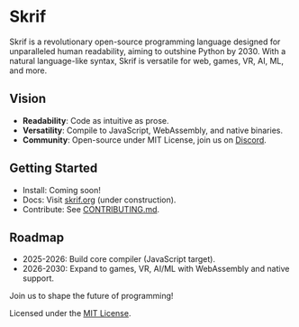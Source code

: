 # Skrif

Skrif is a revolutionary open-source programming language designed for unparalleled human readability, aiming to outshine Python by 2030. With a natural language-like syntax, Skrif is versatile for web, games, VR, AI, ML, and more.

## Vision
- **Readability**: Code as intuitive as prose.
- **Versatility**: Compile to JavaScript, WebAssembly, and native binaries.
- **Community**: Open-source under MIT License, join us on [Discord](https://discord.gg/ctPxDGeB).

## Getting Started
- Install: Coming soon!
- Docs: Visit [skrif.org](https://skrif.org) (under construction).
- Contribute: See [CONTRIBUTING.md](CONTRIBUTING.md).

## Roadmap
- 2025-2026: Build core compiler (JavaScript target).
- 2026-2030: Expand to games, VR, AI/ML with WebAssembly and native support.

Join us to shape the future of programming!

Licensed under the [MIT License](LICENSE).
